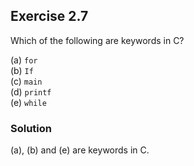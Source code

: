 ## Exercise 2.7
Which of the following are keywords in C?

(a) `for`</br>
(b) `If`</br>
(c) `main`</br>
(d) `printf`</br>
(e) `while`

### Solution
(a), (b) and (e) are keywords in C.